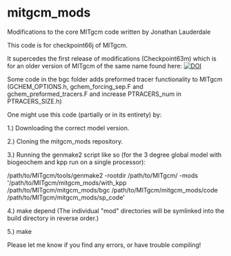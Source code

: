 # mitgcm_mods
Modifications to the core MITgcm code written by Jonathan Lauderdale

This code is for checkpoint66j of MITgcm.

It supercedes the first release of modifications (Checkpoint63m) which is for an older version of MITgcm of the same name found here:
<a href="https://zenodo.org/badge/latestdoi/87344333"><img src="https://zenodo.org/badge/87344333.svg" alt="DOI"></a>

Some code in the bgc folder adds preformed tracer functionality to MITgcm (GCHEM_OPTIONS.h, gchem_forcing_sep.F and gchem_preformed_tracers.F and increase PTRACERS_num in PTRACERS_SIZE.h)

One might use this code (partially or in its entirety) by:

1.) Downloading the correct model version.

2.) Cloning the mitgcm_mods repository.

3.) Running the genmake2 script like so (for the 3 degree global model with biogeochem and kpp run on a single processor):

 /path/to/MITgcm/tools/genmake2 -rootdir /path/to/MITgcm/ -mods '/path/to/MITgcm/mitgcm_mods/with_kpp /path/to/MITgcm/mitgcm_mods/bgc /path/to/MITgcm/mitgcm_mods/code /path/to/MITgcm/mitgcm_mods/sp_code'
 
 4.) make depend (The individual "mod" directories will be symlinked into the build directory in reverse order.)
 
 5.) make
 
 Please let me know if you find any errors, or have trouble compiling!
 
